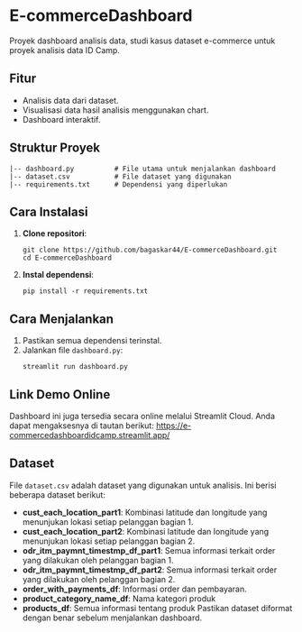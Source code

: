 # E-commerceDashboard
Proyek dashboard analisis data, studi kasus dataset e-commerce untuk proyek analisis data ID Camp.

## Fitur
- Analisis data dari dataset.
- Visualisasi data hasil analisis menggunakan chart.
- Dashboard interaktif.

## Struktur Proyek
```
|-- dashboard.py          # File utama untuk menjalankan dashboard
|-- dataset.csv           # File dataset yang digunakan
|-- requirements.txt      # Dependensi yang diperlukan
```

## Cara Instalasi
1. **Clone repositori**:
   ```
   git clone https://github.com/bagaskar44/E-commerceDashboard.git
   cd E-commerceDashboard
   ```

2. **Instal dependensi**:
   ```
   pip install -r requirements.txt
   ```

## Cara Menjalankan
1. Pastikan semua dependensi terinstal.
2. Jalankan file `dashboard.py`:
   ```
   streamlit run dashboard.py
   ```
   
## Link Demo Online
Dashboard ini juga tersedia secara online melalui Streamlit Cloud. Anda dapat mengaksesnya di tautan berikut:
https://e-commercedashboardidcamp.streamlit.app/ 

## Dataset
File `dataset.csv` adalah dataset yang digunakan untuk analisis. Ini berisi beberapa dataset berikut:
- **cust_each_location_part1**: Kombinasi latitude dan longitude yang menunjukan lokasi setiap pelanggan bagian 1.
- **cust_each_location_part2**: Kombinasi latitude dan longitude yang menunjukan lokasi setiap pelanggan bagian 2.
- **odr_itm_paymnt_timestmp_df_part1**: Semua informasi terkait order yang dilakukan oleh pelanggan bagian 1.
- **odr_itm_paymnt_timestmp_df_part2**: Semua informasi terkait order yang dilakukan oleh pelanggan bagian 2.
- **order_with_payments_df**: Informasi order dan pembayaran.
- **product_category_name_df**: Nama kategori produk
- **products_df**: Semua informasi tentang produk
Pastikan dataset diformat dengan benar sebelum menjalankan dashboard.


